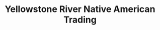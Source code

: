 ---
title: "Yellowstone River Native American Trading"
url: /billings/yellowstone-river-native-american-trading/
shop: pawnbroker
---